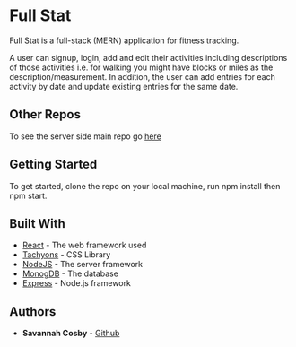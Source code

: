 # Full Stat

Full Stat is a full-stack (MERN) application for fitness tracking.

A user can signup, login, add and edit their activities including descriptions of those activities i.e. for walking you might have blocks or miles as the description/measurement. In addition, the user can add entries for each activity by date and update existing entries for the same date. 

## Other Repos

To see the server side main repo go [here](https://github.com/savvmae/fullstat) 

## Getting Started

To get started, clone the repo on your local machine, run npm install then npm start.


## Built With

* [React](https://facebook.github.io/react/) - The web framework used
* [Tachyons](http://tachyons.io/) - CSS Library
* [NodeJS](https://nodejs.org/en/) - The server framework
* [MonogDB](https://www.mongodb.com/) - The database
* [Express](https://expressjs.com/) - Node.js framework


## Authors

* **Savannah Cosby** - [Github](https://github.com/savvmae)
